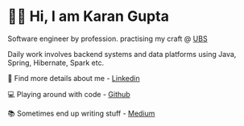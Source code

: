 # 👦🏻 Hi, I am Karan Gupta

Software engineer by profession. practising my craft @ [UBS](https://ubs.com)

Daily work involves backend systems and data platforms using Java, Spring, Hibernate, Spark etc.

🎪 Find more details about me - [Linkedin](https://www.linkedin.com/in/compscikaran/)

💻 Playing around with code - [Github](https://github.com/compscikaran)

📚 Sometimes end up writing stuff - [Medium](https://medium.com/@compscikaran)


<!---
compscikaran/compscikaran is a ✨ special ✨ repository because its `README.md` (this file) appears on your GitHub profile.
You can click the Preview link to take a look at your changes.
--->
